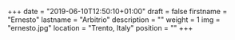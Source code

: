 +++
date = "2019-06-10T12:50:10+01:00"
draft = false
firstname = "Ernesto"
lastname = "Arbitrio"
description = ""
weight = 1
img = "ernesto.jpg"
location = "Trento, Italy"
position = ""
+++
